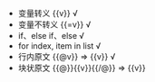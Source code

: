 - 变量转义 {{v}} √
- 变量不转义 {{=v}} √
- if、else if、else √
- for index, item in list √
- 行内原文 {{@v}} => {{v}} √
- 块状原文 {{@}}{{v}}{{/@}} => {{v}}
